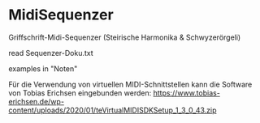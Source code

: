 # MidiSequenzer
Griffschrift-Midi-Sequenzer (Steirische Harmonika &amp; Schwyzerörgeli)

read Sequenzer-Doku.txt

examples in "Noten"

Für die Verwendung von virtuellen MIDI-Schnittstellen kann die Software von Tobias Erichsen eingebunden werden:
https://www.tobias-erichsen.de/wp-content/uploads/2020/01/teVirtualMIDISDKSetup_1_3_0_43.zip
